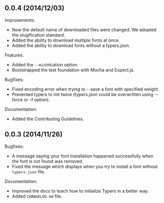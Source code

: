 ## 0.0.4 (2014/12/03)

Improvements:

- Now the default name of downloaded files were changed. We adopted the slugification standard.
- Added the ability to download multiple fonts at once.
- Added the ability to download fonts without a typers.json.

Features:

- Added the `--min`inication option.
- Bootstrapped the test foundation with Mocha and Expect.js.

Bugfixes:

- Fixed encoding error when trying to --save a font with specified weight.
- Prevented typers to init twice (typers.json could be overwritten using --force or -f option).

Documentation:

- Added the Contributing Guidelines.

## 0.0.3 (2014/11/26)

Bugfixes:

- A message saying your font installation happened successfully when the font
is not found was removed.
- Fixed the message which displays when you try to install a font without
`typers.json` file.

Documentation:

- Improved the docs to teach how to initialize Typers in a better way.
- Added `CHANGELOG.md` file.
